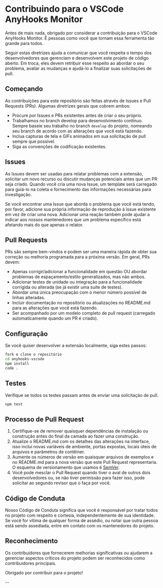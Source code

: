 # Contribuindo para o VSCode AnyHooks Monitor

Antes de mais nada, obrigado por considerar a contribuição para o VSCode AnyHooks Monitor. É pessoas como você que tornam essa ferramenta tão grande para todos.

Seguir estas diretrizes ajuda a comunicar que você respeita o tempo dos desenvolvedores que gerenciam e desenvolvem este projeto de código aberto. Em troca, eles devem retribuir esse respeito ao abordar o seu problema, avaliar as mudanças e ajudá-lo a finalizar suas solicitações de pull.

## Começando

As contribuições para este repositório são feitas através de Issues e Pull Requests (PRs). Algumas diretrizes gerais que cobrem ambos:

- Procure por Issues e PRs existentes antes de criar o seu próprio.
- Trabalhamos no branch develop para desenvolvimento contínuo. Sempre baseie seu trabalho no branch `develop` do projeto, nomeando seu branch de acordo com as alterações que você está fazendo.
- Inclua capturas de tela e GIFs animados em sua solicitação de pull sempre que possível.
- Siga as convenções de codificação existentes.

## Issues

As Issues devem ser usadas para relatar problemas com a extensão, solicitar um novo recurso ou discutir mudanças potenciais antes que um PR seja criado. Quando você cria uma nova Issue, um template será carregado para guiá-lo na coleta e fornecimento das informações necessárias para investigação.

Se você encontrar uma Issue que aborda o problema que você está tendo, por favor, adicione sua própria informação de reprodução à issue existente em vez de criar uma nova. Adicionar uma reação também pode ajudar a indicar aos nossos mantenedores que um problema específico está afetando mais do que apenas o relator.

## Pull Requests

PRs são sempre bem-vindos e podem ser uma maneira rápida de obter sua correção ou melhoria programada para a próxima versão. Em geral, PRs devem:

- Apenas corrigir/adicionar a funcionalidade em questão OU abordar problemas de espaçamento/estilo generalizados, mas não ambos.
- Adicionar testes de unidade ou integração para a funcionalidade corrigida ou alterada (se já existir uma suíte de testes).
- Abordar uma única preocupação com o menor número possível de linhas alteradas.
- Incluir documentação no repositório ou atualizações no README.md para as alterações que você está fazendo.
- Ser acompanhado por um modelo completo de pull request (carregado automaticamente quando um PR é criado).

## Configuração

Se você quiser desenvolver a extensão localmente, siga estes passos:

```bash
fork e clone o repositório
cd anyhooks-vscode
npm install
code .
```

## Testes

Verifique se todos os testes passam antes de enviar uma solicitação de pull.

```bash
npm test
```

## Processo de Pull Request

1. Certifique-se de remover quaisquer dependências de instalação ou construção antes do final da camada ao fazer uma construção.
2. Atualize o README.md com os detalhes das alterações na interface, isso inclui novas variáveis de ambiente, portas expostas, locais úteis de arquivos e parâmetros de contêiner.
3. Aumente os números de versão em quaisquer arquivos de exemplos e no README.md para a nova versão que este Pull Request representaria. O esquema de versionamento que usamos é [SemVer](http://semver.org/).
4. Você pode mesclar o Pull Request quando tiver o aval de outros dois desenvolvedores ou, se não tiver permissão para fazer isso, pode solicitar ao segundo revisor que o faça por você.

## Código de Conduta

Nosso Código de Conduta significa que você é responsável por tratar todos no projeto com respeito e cortesia, independentemente de sua identidade. Se você for vítima de qualquer forma de assédio, ou notar que outra pessoa está sendo assediada, entre em contato com os mantenedores do projeto.

## Reconhecimento

Os contribuidores que fornecerem melhorias significativas ou ajudarem a gerenciar aspectos críticos do projeto podem ser reconhecidos como contribuidores principais.

Obrigado por contribuir para o projeto!

--
